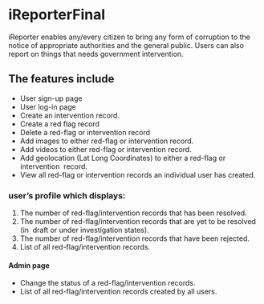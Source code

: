 # iReporterFinal
iReporter enables any/every citizen to bring any form of corruption to the notice of appropriate authorities and the general public. Users can also report on things that needs government intervention.
## The features include
* User sign-up page
* User log-in page
* Create an intervention record.
* Create a red flag record 
* Delete a red-flag or intervention record
* Add images to either red-flag or intervention record. 
* Add videos to either red-flag or intervention record. 
* Add geolocation (Lat Long Coordinates) to either a red-flag or intervention 
record. 
* View all red-flag or intervention records an individual user has created.
### user’s profile which displays: 
1. The number of red-flag/intervention records that has been resolved. 
2. The number of red-flag/intervention records that are yet to be resolved (in 
draft or under investigation states). 
3. The number of red-flag/intervention records that have been rejected. 
4. List of all red-flag/intervention records.
#### Admin page
* Change the status of a red-flag/intervention records. 
* List of all red-flag/intervention records created by all users. 
